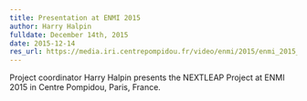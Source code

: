 ```yaml
---
title: Presentation at ENMI 2015
author: Harry Halpin
fulldate: December 14th, 2015
date: 2015-12-14
res_url: https://media.iri.centrepompidou.fr/video/enmi/2015/enmi_2015_session_2_480p_2015-12-14.mp4
---
```


Project coordinator Harry Halpin presents the NEXTLEAP Project at ENMI 2015 in Centre Pompidou, Paris, France.
